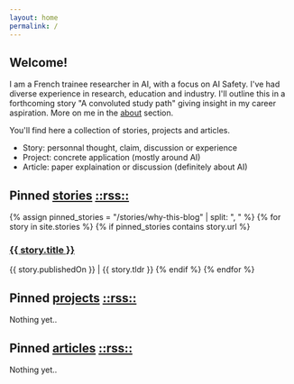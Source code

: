 ```yaml
---
layout: home
permalink: /
---
```


## Welcome!

I am a French trainee researcher in AI, with a focus on AI Safety. I've had diverse experience in research,
education and industry. I'll outline this in a forthcoming story "A convoluted study path" giving insight in my career aspiration.
More on me in the [about](/about) section. 

You'll find here a collection of stories, projects and articles.
- Story: personnal thought, claim, discussion or experience 
- Project: concrete application (mostly around AI)
- Article: paper explaination or discussion (definitely about AI)

## Pinned [stories](/stories/)  [::rss::](/stories/feed.xml)

{% assign pinned_stories = "/stories/why-this-blog" | split: ", " %}
{% for story in site.stories %}
{% if pinned_stories contains story.url %}
### [{{ story.title }}](story.url)
{{ story.publishedOn }} | {{ story.tldr }}
{% endif %}
{% endfor %}

## Pinned [projects](/projects/) [::rss::](/projects/feed.xml)

Nothing yet..

## Pinned [articles](/articles/) [::rss::](/articles/feed.xml)

Nothing yet..